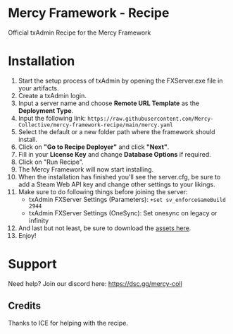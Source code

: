 # Mercy Framework - Recipe
Official txAdmin Recipe for the Mercy Framework

# Installation
1. Start the setup process of txAdmin by opening the FXServer.exe file in your artifacts.
2. Create a txAdmin login.
3. Input a server name and choose **Remote URL Template** as the **Deployment Type**.
4. Input the following link: `https://raw.githubusercontent.com/Mercy-Collective/mercy-framework-recipe/main/mercy.yaml`
5. Select the default or a new folder path where the framework should install.
6. Click on **"Go to Recipe Deployer"** and click **"Next"**.
7. Fill in your **License Key** and change **Database Options** if required.
8. Click on "Run Recipe".
9. The Mercy Framework will now start installing.
10. When the installation has finished you'll see the server.cfg, be sure to add a Steam Web API key and change other settings to your likings. 
11. Make sure to do following things before joining the server:
    - txAdmin FXServer Settings (Parameters): `+set sv_enforceGameBuild 2944`
    - txAdmin FXServer Settings (OneSync): Set onesync on legacy or infinity
12. And last but not least, be sure to download the [assets here](https://drive.google.com/file/d/14bykYwyLer-ET1Gh33b_WyE83khmrypw/view?usp=share_link).
13. Enjoy!

# Support
Need help? 
Join our discord here: https://dsc.gg/mercy-coll

## Credits
Thanks to ICE for helping with the recipe.


   
